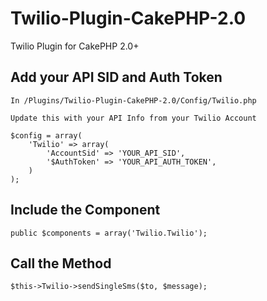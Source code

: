 Twilio-Plugin-CakePHP-2.0
=========================

Twilio Plugin for CakePHP 2.0+

## Add your API SID and Auth Token

	In /Plugins/Twilio-Plugin-CakePHP-2.0/Config/Twilio.php
	
	Update this with your API Info from your Twilio Account
	
	$config = array(
  		'Twilio' => array(
  			'AccountSid' => 'YOUR_API_SID',
  			'$AuthToken' => 'YOUR_API_AUTH_TOKEN',
  		)
  	);

## Include the Component

	public $components = array('Twilio.Twilio');

## Call the Method

	$this->Twilio->sendSingleSms($to, $message);


